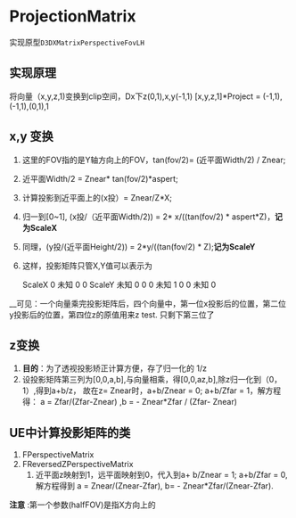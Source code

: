 # ProjectionMatrix 
实现原型`D3DXMatrixPerspectiveFovLH`

## 实现原理
将向量（x,y,z,1)变换到clip空间，Dx下z(0,1),x,y(-1,1)
[x,y,z,1]*Project = (-1,1),(-1,1),(0,1),1

## x,y 变换
1. 这里的FOV指的是Y轴方向上的FOV，tan(fov/2)= (近平面Width/2) / Znear; 
2. 近平面Width/2 = Znear* tan(fov/2)*aspert; 
3. 计算投影到近平面上的(x投）= Znear/Z*X;
4. 归一到[0~1], (x投/（近平面Width/2)) = 2* x/((tan(fov/2) * aspert*Z)，__记为ScaleX__
5. 同理，(y投/(近平面Height/2)) = 2*y/((tan(fov/2) * Z);__记为ScaleY__
6. 这样，投影矩阵只管X,Y值可以表示为
	
	ScaleX   0         未知   0
	 0      ScaleY     未知   0
     0       0         未知   1
     0       0         未知   0

__可见：一个向量乘完投影矩阵后，四个向量中，第一位x投影后的位置，第二位 y投影后的位置，第四位z的原值用来z test. 只剩下第三位了
## z变换
1. __目的__：为了透视投影矫正计算方便，存了归一化的 1/z
2. 设投影矩阵第三列为[0,0,a,b],与向量相乘，得[0,0,az,b],除z归一化到（0，1）,得到a+b/z， 故在z= Znear时，a+b/Znear = 0; a+b/Zfar = 1，解方程得： a = Zfar/(Zfar-Znear) ,b = - Znear*Zfar / (Zfar- Znear)


## UE中计算投影矩阵的类
1. FPerspectiveMatrix
2. FReversedZPerspectiveMatrix
   1. 近平面z映射到1，远平面映射到0，代入到a+ b/Znear = 1; a+b/Zfar = 0,解方程得到 a = Znear/(Znear-Zfar), b= - Znear*Zfar/(Znear-Zfar).

__注意__ :第一个参数(halfFOV)是指X方向上的